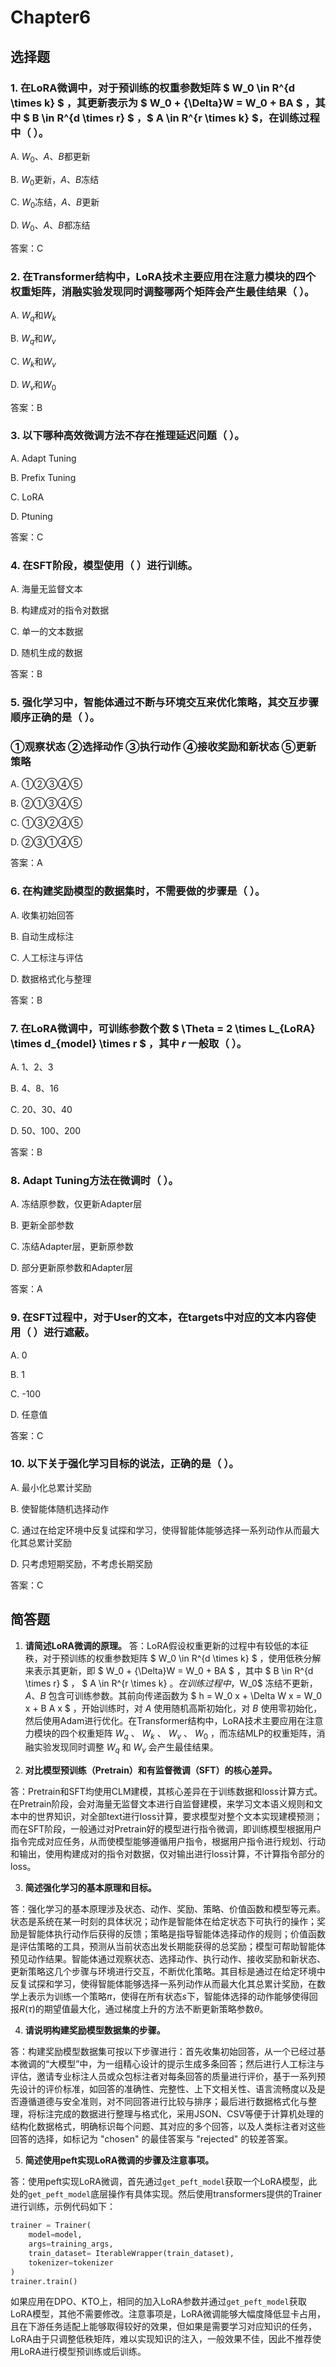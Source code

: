 # Chapter6

## 选择题

### 1. 在LoRA微调中，对于预训练的权重参数矩阵 $ W_0 \in R^{d \times k} $ ，其更新表示为 $ W_0 + {\Delta}W = W_0 + BA $ ，其中 $ B \in R^{d \times r} $ ，$ A \in R^{r \times k} $，在训练过程中（  ）。

A. $W_0$、$A$、$B$都更新

B. $W_0$更新，$A$、$B$冻结

C. $W_0$冻结，$A$、$B$更新

D. $W_0$、$A$、$B$都冻结

答案：C

### 2. 在Transformer结构中，LoRA技术主要应用在注意力模块的四个权重矩阵，消融实验发现同时调整哪两个矩阵会产生最佳结果（  ）。

A. $W_q$和$W_k$

B. $W_q$和$W_v$

C. $W_k$和$W_v$

D. $W_v$和$W_0$

答案：B

### 3. 以下哪种高效微调方法不存在推理延迟问题（  ）。

A. Adapt Tuning

B. Prefix Tuning

C. LoRA

D. Ptuning

答案：C

### 4. 在SFT阶段，模型使用（  ）进行训练。

A. 海量无监督文本

B. 构建成对的指令对数据

C. 单一的文本数据

D. 随机生成的数据

答案：B

### 5. 强化学习中，智能体通过不断与环境交互来优化策略，其交互步骤顺序正确的是（  ）。
### ①观察状态 ②选择动作 ③执行动作 ④接收奖励和新状态 ⑤更新策略

A. ①②③④⑤

B. ②①③④⑤

C. ①③②④⑤

D. ②③①④⑤

答案：A

### 6. 在构建奖励模型的数据集时，不需要做的步骤是（  ）。

A. 收集初始回答

B. 自动生成标注

C. 人工标注与评估

D. 数据格式化与整理

答案：B

### 7. 在LoRA微调中，可训练参数个数 $ \Theta = 2 \times L_{LoRA} \times d_{model} \times r $ ，其中 $r$ 一般取（  ）。

A. 1、2、3

B. 4、8、16

C. 20、30、40

D. 50、100、200

答案：B

### 8. Adapt Tuning方法在微调时（  ）。

A. 冻结原参数，仅更新Adapter层

B. 更新全部参数

C. 冻结Adapter层，更新原参数

D. 部分更新原参数和Adapter层

答案：A

### 9. 在SFT过程中，对于User的文本，在targets中对应的文本内容使用（  ）进行遮蔽。

A. 0

B. 1

C. -100

D. 任意值

答案：C

### 10. 以下关于强化学习目标的说法，正确的是（  ）。

A. 最小化总累计奖励

B. 使智能体随机选择动作

C. 通过在给定环境中反复试探和学习，使得智能体能够选择一系列动作从而最大化其总累计奖励

D. 只考虑短期奖励，不考虑长期奖励

答案：C

## 简答题

1. **请简述LoRA微调的原理。**
答：LoRA假设权重更新的过程中有较低的本征秩，对于预训练的权重参数矩阵 $ W_0 \in R^{d \times k} $ ，使用低秩分解来表示其更新，即 $ W_0 + {\Delta}W = W_0 + BA $ ，其中 $ B \in R^{d \times r} $ ， $ A \in R^{r \times k} $。在训练过程中，$W_0$ 冻结不更新，$A$、$B$ 包含可训练参数。其前向传递函数为 $ h = W_0 x + \Delta W x = W_0 x + B A x $ ，开始训练时，对 $A$ 使用随机高斯初始化，对 $B$ 使用零初始化，然后使用Adam进行优化。在Transformer结构中，LoRA技术主要应用在注意力模块的四个权重矩阵 $W_q$ 、 $W_k$ 、 $W_v$ 、 $W_0$ ，而冻结MLP的权重矩阵，消融实验发现同时调整 $W_q$ 和 $W_v$ 会产生最佳结果。

2. **对比模型预训练（Pretrain）和有监督微调（SFT）的核心差异。**

答：Pretrain和SFT均使用CLM建模，其核心差异在于训练数据和loss计算方式。在Pretrain阶段，会对海量无监督文本进行自监督建模，来学习文本语义规则和文本中的世界知识，对全部text进行loss计算，要求模型对整个文本实现建模预测；而在SFT阶段，一般通过对Pretrain好的模型进行指令微调，即训练模型根据用户指令完成对应任务，从而使模型能够遵循用户指令，根据用户指令进行规划、行动和输出，使用构建成对的指令对数据，仅对输出进行loss计算，不计算指令部分的loss。

3. **简述强化学习的基本原理和目标。**

答：强化学习的基本原理涉及状态、动作、奖励、策略、价值函数和模型等元素。状态是系统在某一时刻的具体状况；动作是智能体在给定状态下可执行的操作；奖励是智能体执行动作后获得的反馈；策略是指导智能体选择动作的规则；价值函数是评估策略的工具，预测从当前状态出发长期能获得的总奖励；模型可帮助智能体预见动作结果。智能体通过观察状态、选择动作、执行动作、接收奖励和新状态、更新策略这几个步骤与环境进行交互，不断优化策略。其目标是通过在给定环境中反复试探和学习，使得智能体能够选择一系列动作从而最大化其总累计奖励，在数学上表示为训练一个策略$\pi$，使得在所有状态$s$下，智能体选择的动作能够使得回报$R(\tau)$的期望值最大化，通过梯度上升的方法不断更新策略参数$\theta$。

4. **请说明构建奖励模型数据集的步骤。**

答：构建奖励模型数据集可按以下步骤进行：首先收集初始回答，从一个已经过基本微调的“大模型”中，为一组精心设计的提示生成多条回答；然后进行人工标注与评估，邀请专业标注人员或众包标注者对每条回答的质量进行评价，基于一系列预先设计的评价标准，如回答的准确性、完整性、上下文相关性、语言流畅度以及是否遵循道德与安全准则，对不同回答进行比较与排序；最后进行数据格式化与整理，将标注完成的数据进行整理与格式化，采用JSON、CSV等便于计算机处理的结构化数据格式，明确标识每个问题、其对应的多个回答，以及人类标注者对这些回答的选择，如标记为 "chosen" 的最佳答案与 "rejected" 的较差答案。

5. **简述使用peft实现LoRA微调的步骤及注意事项。**

答：使用peft实现LoRA微调，首先通过`get_peft_model`获取一个LoRA模型，此处的`get_peft_model`底层操作有具体实现。然后使用transformers提供的Trainer进行训练，示例代码如下：

```python
trainer = Trainer(
    model=model,
    args=training_args,
    train_dataset= IterableWrapper(train_dataset),
    tokenizer=tokenizer
)
trainer.train()
```

如果应用在DPO、KTO上，相同的加入LoRA参数并通过`get_peft_model`获取LoRA模型，其他不需要修改。注意事项是，LoRA微调能够大幅度降低显卡占用，且在下游任务适配上能够取得较好的效果，但如果是需要学习对应知识的任务，LoRA由于只调整低秩矩阵，难以实现知识的注入，一般效果不佳，因此不推荐使用LoRA进行模型预训练或后训练。 